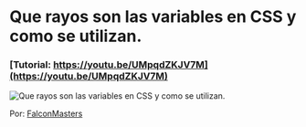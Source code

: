 # Que rayos son las variables en CSS y como se utilizan.
### [Tutorial: https://youtu.be/UMpqdZKJV7M](https://youtu.be/UMpqdZKJV7M)

![Que rayos son las variables en CSS y como se utilizan.](https://raw.githubusercontent.com/falconmasters/css-variables/master/img/thumb.png)

Por: [FalconMasters](http://www.falconmasters.com)